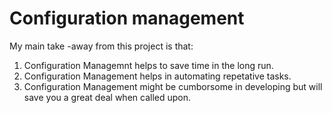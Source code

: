 # Configuration management
My main take -away from this project is that:
1. Configuration Managemnt helps to save time in the long run.
2. Configuration Management helps in automating repetative tasks.
3. Configuration Management might be cumborsome in developing but will save you
a great deal when called upon.
